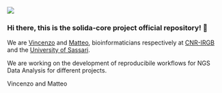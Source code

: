 ![](https://komarev.com/ghpvc/?username=GeneBANGS&style=plastic&color=blue) 
<!-- # possiamo aggiungere il colore crs4 -->

### Hi there, this is the solida-core project official repository! 👋

We are [Vincenzo](https://github.com/VincenzoRallo) and [Matteo](https://github.com/massiddamt), bioinformaticians respectively at [CNR-IRGB]() and the [University of Sassari]().

We are working on the development of reproducibile workflows for NGS Data Analysis for different projects.



Vincenzo and Matteo



<!--

**Here are some ideas to get you started:**

🙋‍♀️ A short introduction - what is your organization all about?
🌈 Contribution guidelines - how can the community get involved?
👩‍💻 Useful resources - where can the community find your docs? Is there anything else the community should know?
🍿 Fun facts - what does your team eat for breakfast?
🧙 Remember, you can do mighty things with the power of [Markdown](https://docs.github.com/github/writing-on-github/getting-started-with-writing-and-formatting-on-github/basic-writing-and-formatting-syntax)
-->
